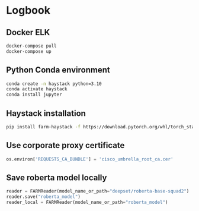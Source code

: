 # Logbook

## Docker ELK

```bash
docker-compose pull
docker-compose up
```

## Python Conda environment

```bash
conda create -n haystack python=3.10
conda activate haystack
conda install jupyter
```

## Haystack installation

```bash
pip install farm-haystack -f https://download.pytorch.org/whl/torch_stable.html
```

## Use corporate proxy certificate

```python
os.environ['REQUESTS_CA_BUNDLE'] = 'cisco_umbrella_root_ca.cer'
```

## Save roberta model locally

```python
reader = FARMReader(model_name_or_path="deepset/roberta-base-squad2")
reader.save("roberta_model")
reader_local = FARMReader(model_name_or_path="roberta_model")
```
